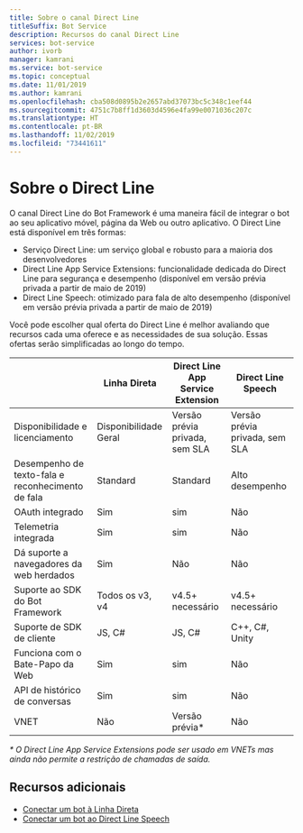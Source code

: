 ```yaml
---
title: Sobre o canal Direct Line
titleSuffix: Bot Service
description: Recursos do canal Direct Line
services: bot-service
author: ivorb
manager: kamrani
ms.service: bot-service
ms.topic: conceptual
ms.date: 11/01/2019
ms.author: kamrani
ms.openlocfilehash: cba508d0895b2e2657abd37073bc5c348c1eef44
ms.sourcegitcommit: 4751c7b8ff1d3603d4596e4fa99e0071036c207c
ms.translationtype: HT
ms.contentlocale: pt-BR
ms.lasthandoff: 11/02/2019
ms.locfileid: "73441611"
---
```

# <a name="about-direct-line"></a>Sobre o Direct Line

O canal Direct Line do Bot Framework é uma maneira fácil de integrar o bot ao seu aplicativo móvel, página da Web ou outro aplicativo.
O Direct Line está disponível em três formas:
- Serviço Direct Line: um serviço global e robusto para a maioria dos desenvolvedores
- Direct Line App Service Extensions: funcionalidade dedicada do Direct Line para segurança e desempenho (disponível em versão prévia privada a partir de maio de 2019)
- Direct Line Speech: otimizado para fala de alto desempenho (disponível em versão prévia privada a partir de maio de 2019)

Você pode escolher qual oferta do Direct Line é melhor avaliando que recursos cada uma oferece e as necessidades de sua solução. Essas ofertas serão simplificadas ao longo do tempo.

|                            | Linha Direta | Direct Line App Service Extension | Direct Line Speech |
|----------------------------|-------------|-----------------------------------|--------------------|
| Disponibilidade e licenciamento    | Disponibilidade Geral | Versão prévia privada, sem SLA  | Versão prévia privada, sem SLA |
| Desempenho de texto-fala e reconhecimento de fala | Standard | Standard | Alto desempenho |
| OAuth integrado           | Sim | sim | Não |
| Telemetria integrada       | Sim | sim | Não |
| Dá suporte a navegadores da web herdados | Sim | Não | Não |
| Suporte ao SDK do Bot Framework | Todos os v3, v4 | v4.5+ necessário | v4.5+ necessário |
| Suporte de SDK de cliente    | JS, C# | JS, C# | C++, C#, Unity |
| Funciona com o Bate-Papo da Web  | Sim | sim | Não|
| API de histórico de conversas | Sim | sim| Não|
| VNET | Não | Versão prévia* | Não |

_* O Direct Line App Service Extensions pode ser usado em VNETs mas ainda não permite a restrição de chamadas de saída._

## <a name="addtional-resources"></a>Recursos adicionais
- [Conectar um bot à Linha Direta](bot-service-channel-connect-directline.md)
- [Conectar um bot ao Direct Line Speech](bot-service-channel-connect-directlinespeech.md)
